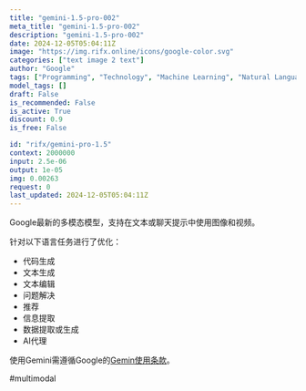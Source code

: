 ```yaml
---
title: "gemini-1.5-pro-002"
meta_title: "gemini-1.5-pro-002"
description: "gemini-1.5-pro-002"
date: 2024-12-05T05:04:11Z
image: "https://img.rifx.online/icons/google-color.svg"
categories: ["text image 2 text"]
author: "Google"
tags: ["Programming", "Technology", "Machine Learning", "Natural Language Processing", "Generative AI"]
model_tags: []
draft: False
is_recommended: False
is_active: True
discount: 0.9
is_free: False

id: "rifx/gemini-pro-1.5"
context: 2000000
input: 2.5e-06
output: 1e-05
img: 0.00263
request: 0
last_updated: 2024-12-05T05:04:11Z
---
```


Google最新的多模态模型，支持在文本或聊天提示中使用图像和视频。

针对以下语言任务进行了优化：

- 代码生成
- 文本生成
- 文本编辑
- 问题解决
- 推荐
- 信息提取
- 数据提取或生成
- AI代理

使用Gemini需遵循Google的[Gemin使用条款](https://ai.google.dev/terms)。

#multimodal

